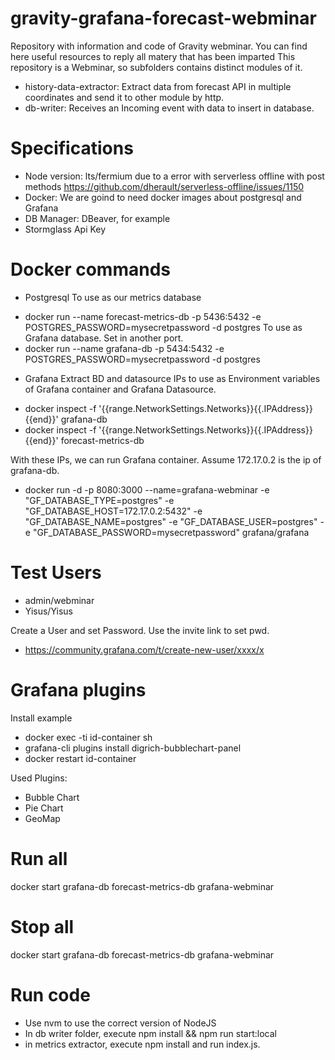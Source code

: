# gravity-grafana-forecast-webminar
Repository with information and code of Gravity webminar. You can find here useful resources to reply all matery that has been imparted
This repository is a Webminar, so subfolders contains distinct modules of it.

* history-data-extractor: Extract data from forecast API in multiple coordinates and send it to other module by http.
* db-writer: Receives an Incoming event with data to insert in database.

# Specifications
* Node version: lts/fermium due to a error with serverless offline with post methods
https://github.com/dherault/serverless-offline/issues/1150
* Docker: We are goind to need docker images about postgresql and Grafana
* DB Manager: DBeaver, for example
* Stormglass Api Key

# Docker commands
* Postgresql
To use as our metrics database
- docker run --name forecast-metrics-db -p 5436:5432 -e POSTGRES_PASSWORD=mysecretpassword -d postgres
To use as Grafana database. Set in another port.
- docker run --name grafana-db -p 5434:5432 -e POSTGRES_PASSWORD=mysecretpassword -d postgres

* Grafana
Extract BD and datasource IPs to use as Environment variables of Grafana container and Grafana Datasource.

- docker inspect -f '{{range.NetworkSettings.Networks}}{{.IPAddress}}{{end}}' grafana-db
- docker inspect -f '{{range.NetworkSettings.Networks}}{{.IPAddress}}{{end}}' forecast-metrics-db

With these IPs, we can run Grafana container. Assume 172.17.0.2 is the ip of grafana-db.

- docker run -d -p 8080:3000 --name=grafana-webminar -e "GF_DATABASE_TYPE=postgres" -e "GF_DATABASE_HOST=172.17.0.2:5432" -e "GF_DATABASE_NAME=postgres" -e "GF_DATABASE_USER=postgres" -e "GF_DATABASE_PASSWORD=mysecretpassword" grafana/grafana  

# Test Users

* admin/webminar
* Yisus/Yisus

Create a User and set Password. Use the invite link to set pwd.

* https://community.grafana.com/t/create-new-user/xxxx/x


# Grafana plugins
Install example
* docker exec -ti id-container sh
* grafana-cli plugins install digrich-bubblechart-panel
* docker restart id-container

Used Plugins:
- Bubble Chart
- Pie Chart
- GeoMap

# Run all
docker start grafana-db forecast-metrics-db grafana-webminar

# Stop all

docker start grafana-db forecast-metrics-db grafana-webminar

# Run code

* Use nvm to use the correct version of NodeJS
* In db writer folder, execute npm install && npm run start:local
* in metrics extractor, execute npm install and run index.js.